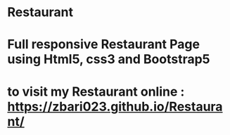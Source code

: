 # Restaurant
# Full responsive Restaurant Page using Html5, css3 and Bootstrap5
# to visit my Restaurant online : https://zbari023.github.io/Restaurant/
